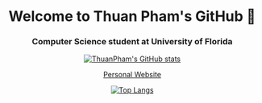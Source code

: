 <h1 align="center"> Welcome to Thuan Pham's GitHub 👋 </h1>
<h3 align="center"> Computer Science student at University of Florida </h3>


<div align = "center">

[![ThuanPham's GitHub stats](https://github-readme-stats.vercel.app/api?username=thuanpham7&count_private=true)](https://github.com/anuraghazra/github-readme-stats)

<p><a href = "https://www.thuanpham.me/">Personal Website </a></p>

[![Top Langs](https://github-readme-stats.vercel.app/api/top-langs/?username=anuraghazra&layout=compact)](https://github.com/anuraghazra/github-readme-stats)

</div>
